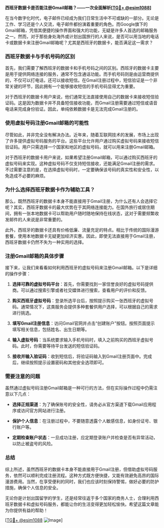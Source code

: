 **西班牙数据卡是否能注册Gmail邮箱？——一次全面解析[[TG💪+ @esim1088](https://t.me/s/esim1088)]**

在当今数字化时代，电子邮件已经成为我们日常生活中不可或缺的一部分。无论是工作、学习还是个人交流，电子邮件都扮演着重要的角色。而Google旗下的Gmail邮箱，凭借其便捷的操作界面和强大的功能，无疑是许多人首选的邮箱服务之一。然而，对于那些身处海外或计划出国旅行的人来说，是否可以用当地的电话卡或数据卡来注册Gmail邮箱呢？尤其是西班牙的数据卡，能否满足这一需求？

### 西班牙数据卡与手机号码的区别

首先，我们需要了解西班牙的数据卡和手机号码之间的区别。西班牙的数据卡主要是用于提供网络连接的服务，通常不包含通话功能。而手机号码则是由运营商提供的，不仅可以打电话，还可以接收短信。在Gmail注册过程中，短信验证是一个非常关键的环节，因此拥有一个能够接收短信的手机号码显得尤为重要。

对于西班牙的数据卡用户来说，他们通常无法直接使用自己的数据卡来接收短信验证码。这是因为数据卡并不具备短信接收功能，而Gmail注册需要通过短信或语音电话来完成身份验证。因此，单纯依赖数据卡是无法完成Gmail注册的。

### 使用虚拟号码注册Gmail邮箱的可能性

尽管如此，并非完全没有解决办法。近年来，随着互联网技术的发展，市场上出现了许多提供虚拟号码服务的平台。这些平台允许用户通过购买虚拟号码来接收短信验证码。用户只需选择一个国家和地区的虚拟号码，就可以用来注册Gmail邮箱。

对于西班牙的数据卡用户来说，如果希望注册Gmail邮箱，可以通过购买西班牙的虚拟号码来实现。这种虚拟号码不仅支持短信接收，还能满足Gmail注册的需求。不过需要注意的是，在选择虚拟号码时，一定要确保该号码的真实性和安全性，以免造成不必要的麻烦。

### 为什么选择西班牙数据卡作为辅助工具？

那么，既然西班牙的数据卡本身不能直接用于Gmail注册，为什么还有人会选择它呢？其实，西班牙数据卡的最大优势在于其网络连接能力。在国外旅行或居住期间，拥有一张本地数据卡可以帮助用户随时随地保持在线状态，这对于需要频繁收发邮件的人来说是非常重要的。

此外，西班牙的数据卡还具有价格低廉、流量充足的特点。相比于传统的国际漫游套餐，使用本地数据卡无疑更加经济实惠。因此，即使无法直接用于Gmail注册，西班牙数据卡仍然不失为一种实用的选择。

### 注册Gmail邮箱的具体步骤

接下来，让我们来看看如何利用西班牙的虚拟号码来注册Gmail邮箱。以下是详细的操作步骤：

1. **选择可靠的虚拟号码平台**：首先，你需要找到一家信誉良好的虚拟号码提供商。可以通过搜索引擎或者社交媒体进行搜索，查看用户的评价和反馈。
   
2. **购买西班牙虚拟号码**：登录所选平台后，按照提示购买一张西班牙的虚拟号码。通常情况下，这类服务会提供多种套餐供用户选择，可以根据自己的需求进行挑选。

3. **填写Gmail注册信息**：访问Gmail官网并点击“创建账户”按钮。按照页面提示填写相关信息，包括姓名、出生日期等。

4. **输入虚拟号码**：当系统要求输入手机号码时，填入之前购买的西班牙虚拟号码。此时，你需要等待平台发送的短信验证码。

5. **接收并输入验证码**：收到短信后，将验证码输入到Gmail注册页面中。完成后，继续按照提示设置密码和其他安全选项即可。

### 需要注意的问题

虽然通过虚拟号码注册Gmail邮箱是一种可行的方法，但在实际操作过程中仍需注意以下几点：

- **选择正规渠道**：为了确保账号的安全性，请务必从官方渠道下载Gmail应用程序或访问官方网站进行注册。
  
- **保护个人信息**：在注册过程中，不要随意透露个人敏感信息，如身份证号、银行账户等。

- **定期检查账户状态**：一旦成功注册，应定期登录账户并检查是否有异常活动，以防止被盗号的风险。

### 总结

综上所述，虽然西班牙的数据卡本身不能直接用于Gmail注册，但借助虚拟号码服务，依然可以顺利完成注册流程。这种方式既方便快捷，又能有效避免高昂的国际漫游费用。当然，在享受便利的同时，我们也应该时刻保持警惕，做好必要的防护措施，确保个人信息的安全。

无论你是计划出国留学的学生，还是经常往返于多个国家的商务人士，合理利用西班牙数据卡和虚拟号码服务，都能让你的生活变得更加轻松愉快。希望这篇文章能为你提供有益的帮助！

[[TG💪+ @esim1088](https://t.me/s/esim1088) ![Image](https://i.postimg.cc/4NQfJmqS/Snipaste-2025-05-13-00-14-12.png)]